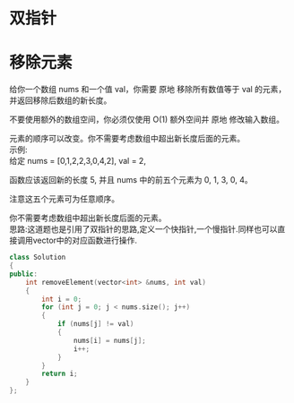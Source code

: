 双指针
=======

# 移除元素
给你一个数组 nums 和一个值 val，你需要 原地 移除所有数值等于 val 的元素，并返回移除后数组的新长度。

不要使用额外的数组空间，你必须仅使用 O(1) 额外空间并 原地 修改输入数组。

元素的顺序可以改变。你不需要考虑数组中超出新长度后面的元素。<br>
示例:<br>
给定 nums = [0,1,2,2,3,0,4,2], val = 2,<br>

函数应该返回新的长度 5, 并且 nums 中的前五个元素为 0, 1, 3, 0, 4。<br>

注意这五个元素可为任意顺序。<br>

你不需要考虑数组中超出新长度后面的元素。<br>
思路:这道题也是引用了双指针的思路,定义一个快指针,一个慢指针.同样也可以直接调用vector中的对应函数进行操作.<br>
``` cpp
class Solution
{
public:
    int removeElement(vector<int> &nums, int val)
    {
        int i = 0;
        for (int j = 0; j < nums.size(); j++)
        {
            if (nums[j] != val)
            {
                nums[i] = nums[j];
                i++;
            }
        }
        return i;
    }
};
```
